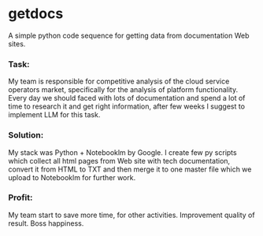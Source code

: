 # getdocs
A simple python code sequence for getting data from documentation Web sites.

### Task:
My team is responsible for competitive analysis of the cloud service operators market, 
specifically for the analysis of platform functionality. Every day we should faced with 
lots of documentation and spend a lot of time to research it and get right information,
after few weeks I suggest to implement LLM for this task.

### Solution:
My stack was Python + Notebooklm by Google.
I create few py scripts which collect all html pages from Web site with tech documentation,
convert it from HTML to TXT and then merge it to one master file which we upload to Notebooklm 
for further work.

### Profit:
My team start to save more time, for other activities. 
Improvement quality of result.
Boss happiness.
